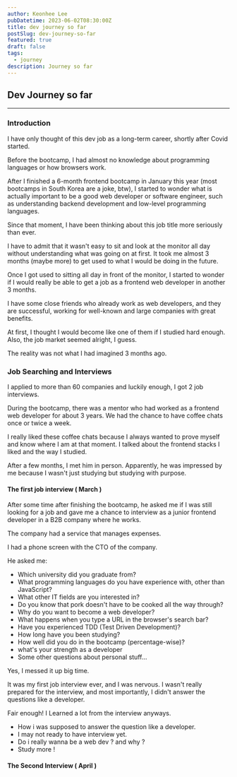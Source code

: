 ```yaml
---
author: Keonhee Lee
pubDatetime: 2023-06-02T08:30:00Z
title: dev journey so far
postSlug: dev-journey-so-far
featured: true
draft: false
tags:
  - journey
description: Journey so far
---
```


## Dev Journey so far

---

### Introduction

I have only thought of this dev job as a long-term career, shortly after Covid started.

Before the bootcamp, I had almost no knowledge about programming languages or how browsers work.

After I finished a 6-month frontend bootcamp in January this year (most bootcamps in South Korea are a joke, btw), I started to wonder what is actually important to be a good web developer or software engineer, such as understanding backend development and low-level programming languages.

Since that moment, I have been thinking about this job title more seriously than ever.

I have to admit that it wasn't easy to sit and look at the monitor all day without understanding what was going on at first. It took me almost 3 months (maybe more) to get used to what I would be doing in the future.

Once I got used to sitting all day in front of the monitor, I started to wonder if I would really be able to get a job as a frontend web developer in another 3 months.

I have some close friends who already work as web developers, and they are successful, working for well-known and large companies with great benefits.

At first, I thought I would become like one of them if I studied hard enough. Also, the job market seemed alright, I guess.

The reality was not what I had imagined 3 months ago.

### Job Searching and Interviews

I applied to more than 60 companies and luckily enough, I got 2 job interviews.

During the bootcamp, there was a mentor who had worked as a frontend web developer for about 3 years. We had the chance to have coffee chats once or twice a week.

I really liked these coffee chats because I always wanted to prove myself and know where I am at that moment. I talked about the frontend stacks I liked and the way I studied.

After a few months, I met him in person. Apparently, he was impressed by me because I wasn't just studying but studying with purpose.

#### The first job interview ( March )

After some time after finishing the bootcamp, he asked me if I was still looking for a job and gave me a chance to interview as a junior frontend developer in a B2B company where he works.

The company had a service that manages expenses.

I had a phone screen with the CTO of the company.

He asked me:

- Which university did you graduate from?
- What programming languages do you have experience with, other than JavaScript?
- What other IT fields are you interested in?
- Do you know that pork doesn't have to be cooked all the way through?
- Why do you want to become a web developer?
- What happens when you type a URL in the browser's search bar?
- Have you experienced TDD (Test Driven Development)?
- How long have you been studying?
- How well did you do in the bootcamp (percentage-wise)?
- what's your strength as a developer
- Some other questions about personal stuff...

Yes, I messed it up big time.

It was my first job interview ever, and I was nervous. I wasn't really prepared for the interview, and most importantly, I didn't answer the questions like a developer.

Fair enough! I Learned a lot from the interview anyways.

- How i was supposed to answer the question like a developer.
- I may not ready to have interview yet.
- Do i really wanna be a web dev ? and why ?
- Study more !

#### The Second Interview ( April )

<!-- Of course, I have already applied for about 50 companies at that time.

Though, I think my resume was ok. most of companies reject mine. maybe 5 companies left, and i almost gave up. -->
